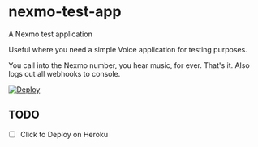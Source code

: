 # nexmo-test-app

A Nexmo test application

Useful where you need a simple Voice application for testing purposes.

You call into the Nexmo number, you hear music, for ever. That's it. Also logs out all webhooks to console.

[![Deploy](https://www.herokucdn.com/deploy/button.svg)](https://heroku.com/deploy?template=https://github.com/tbedford/nexmo-test-app)

## TODO

- [ ] Click to Deploy on Heroku
